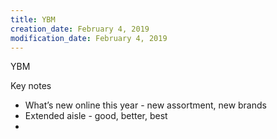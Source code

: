 ```yaml
---
title: YBM
creation_date: February 4, 2019
modification_date: February 4, 2019
---
```



YBM

Key notes 

- What’s new online this year - new assortment, new brands
- Extended aisle - good, better, best
-  

